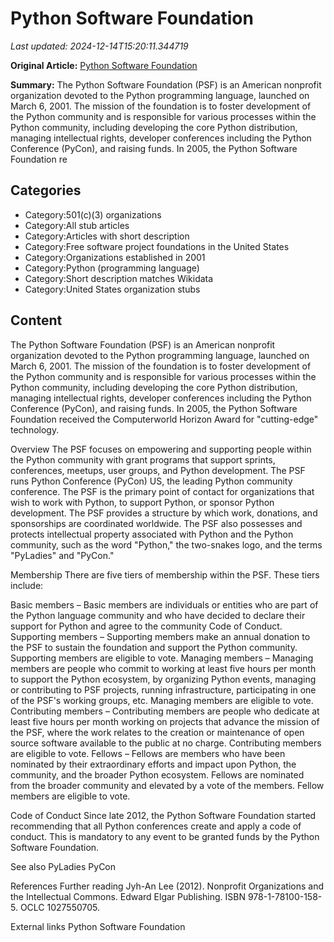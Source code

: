 # Python Software Foundation

_Last updated: 2024-12-14T15:20:11.344719_

**Original Article:** [Python Software Foundation](https://en.wikipedia.org/wiki/Python_Software_Foundation)

**Summary:** The Python Software Foundation (PSF) is an American nonprofit organization devoted to the Python programming language, launched on March 6, 2001. The mission of the foundation is to foster development of the Python community and is responsible for various processes within the Python community, including developing the core Python distribution, managing intellectual rights, developer conferences including the Python Conference (PyCon), and raising funds.
In 2005, the Python Software Foundation re

## Categories
- Category:501(c)(3) organizations
- Category:All stub articles
- Category:Articles with short description
- Category:Free software project foundations in the United States
- Category:Organizations established in 2001
- Category:Python (programming language)
- Category:Short description matches Wikidata
- Category:United States organization stubs

## Content

The Python Software Foundation (PSF) is an American nonprofit organization devoted to the Python programming language, launched on March 6, 2001. The mission of the foundation is to foster development of the Python community and is responsible for various processes within the Python community, including developing the core Python distribution, managing intellectual rights, developer conferences including the Python Conference (PyCon), and raising funds.
In 2005, the Python Software Foundation received the Computerworld Horizon Award for "cutting-edge" technology.

Overview
The PSF focuses on empowering and supporting people within the Python community with grant programs that support sprints, conferences, meetups, user groups, and Python development.  The PSF runs Python Conference (PyCon) US, the leading Python community conference.  The PSF is the primary point of contact for organizations that wish to work with Python, to support Python, or sponsor Python development. The PSF provides a structure by which work, donations, and sponsorships are coordinated worldwide. The PSF also possesses and protects intellectual property associated with Python and the Python community, such as the word "Python," the two-snakes logo, and the terms "PyLadies" and "PyCon."

Membership
There are five tiers of membership within the PSF. These tiers include:

Basic members – Basic members are individuals or entities who are part of the Python language community and who have decided to declare their support for Python and agree to the community Code of Conduct.
Supporting members – Supporting members make an annual donation to the PSF to sustain the foundation and support the Python community. Supporting members are eligible to vote.
Managing members – Managing members are people who commit to working at least five hours per month to support the Python ecosystem, by organizing Python events, managing or contributing to PSF projects, running infrastructure, participating in one of the PSF's working groups, etc. Managing members are eligible to vote.
Contributing members – Contributing members are people who dedicate at least five hours per month working on projects that advance the mission of the PSF, where the work relates to the creation or maintenance of open source software available to the public at no charge. Contributing members are eligible to vote.
 Fellows – Fellows are members who have been nominated by their extraordinary efforts and impact upon Python, the community, and the broader Python ecosystem. Fellows are nominated from the broader community and elevated by a vote of the members. Fellow members are eligible to vote.

Code of Conduct
Since late 2012, the Python Software Foundation started recommending that all Python conferences create and apply a code of conduct. This is mandatory to any event to be granted funds by the Python Software Foundation.

See also
PyLadies
PyCon

References
Further reading
Jyh-An Lee (2012). Nonprofit Organizations and the Intellectual Commons. Edward Elgar Publishing. ISBN 978-1-78100-158-5. OCLC 1027550705.

External links
Python Software Foundation